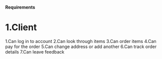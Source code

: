 **Requirements**

# 1.Client

1.Can log in to account
2.Can look through items
3.Can order items
4.Can pay for the order
5.Can change address or add another
6.Can track order details
7.Can leave feedback
